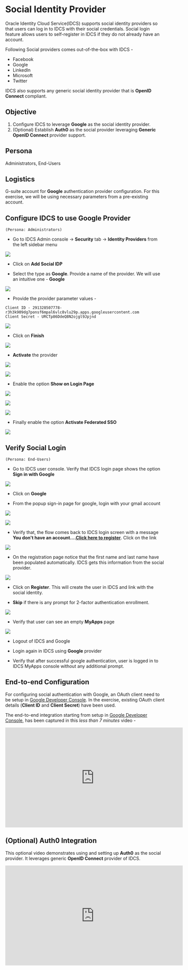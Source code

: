 # Social Identity Provider

Oracle Identity Cloud Service(IDCS) supports social identity providers so that users can log in to IDCS with their social credentials. Social login feature allows users to self-register in IDCS if they do not already have an account.

Following Social providers comes out-of-the-box with IDCS -

* Facebook
* Google
* LinkedIn
* Microsoft
* Twitter

IDCS also supports any generic social identity provider that is **OpenID Connect** compliant.

## Objective

1. Configure IDCS to leverage **Google** as the social identity provider. 
2. (Optional) Establish **Auth0** as the social provider leveraging **Generic OpenID Connect** provider support.

## Persona

Administrators, End-Users

## Logistics

G-suite account for **Google** authentication provider configuration. For this exercise, we will be using necessary parameters from a pre-existing account.

## Configure IDCS to use Google Provider
`(Persona: Administrators)`

* Go to IDCS Admin console -> **Security** tab -> **Identity Providers** from the left sidebar menu

![](images/IDP-Social-1.png)

* Click on **Add Social IDP**

* Select the type as **Google**. Provide a name of the provider. We will use an intuitive one - **Google**

![](images/IDP-Social-2.png)

* Provide the provider parameter values -

```
Client ID - 291328507778-r3h3k909dg7ponsf6mpal6vlc8vlu29p.apps.googleusercontent.com
Client Secret - URCTp86DdeQ8N2ojgl9Jpjnd
```
![](images/IDP-Social-3.png)

* Click on **Finish**

![](images/IDP-Social-4.png)

* **Activate** the provider

![](images/IDP-Social-5.png)

![](images/IDP-Social-6.png)

* Enable the option **Show on Login Page**

![](images/IDP-Social-7.png)

![](images/IDP-Social-8.png)

![](images/IDP-Social-9.png)

* Finally enable the option **Activate Federated SSO**

![](images/IDP-Social-10.png)

## Verify Social Login
`(Persona: End-Users)`

* Go to IDCS user console. Verify that IDCS login page shows the option **Sign in with Google**

![](images/IDP-Social-11.png)

* Click on **Google**

* From the popup sign-in page for google, login with your gmail account

![](images/IDP-Social-12.png)

![](images/IDP-Social-13.png)

* Verify that, the flow comes back to IDCS login screen with a message **You don't have an account....[Click here to register]()**. Click on the link

![](images/IDP-Social-14.png)

* On the registration page notice that the first name and last name have been populated automatically. IDCS gets this information from the social provider. 

![](images/IDP-Social-15.png)

* Click on **Register**. This will create the user in IDCS and link with the social identity.

* **Skip** if there is any prompt for 2-factor authentication enrollment.

![](images/IDP-Social-16.png)

* Verify that user can see an empty **MyApps** page

![](images/IDP-Social-17.png)

* Logout of IDCS and Google

* Login again in IDCS using **Google** provider 

* Verify that after successful google authentication, user is logged in to IDCS MyApps console without any additional prompt.

## End-to-end Configuration

For configuring social authentication with Google, an OAuth client need to be setup in [Google Developer Console](https://console.developers.google.com). In the exercise, existing OAuth client details (**Client ID** and **Client Secret**) have been used. 

The end-to-end integration starting from setup in [Google Developer Console](https://console.developers.google.com), has been captured in this *less than 7 minutes* video -

<iframe width="560" height="315" src="https://www.youtube.com/embed/JU8ArDvzWq0" frameborder="0" allow="autoplay; encrypted-media" allowfullscreen></iframe>


## (Optional) Auth0 Integration

This optional video demonstrates using and setting up **Auth0** as the social provider. It leverages generic **OpenID Connect** provider of IDCS.

<iframe width="560" height="315" src="https://www.youtube.com/embed/kgik7VDdn-k" frameborder="0" allow="autoplay; encrypted-media" allowfullscreen></iframe>
